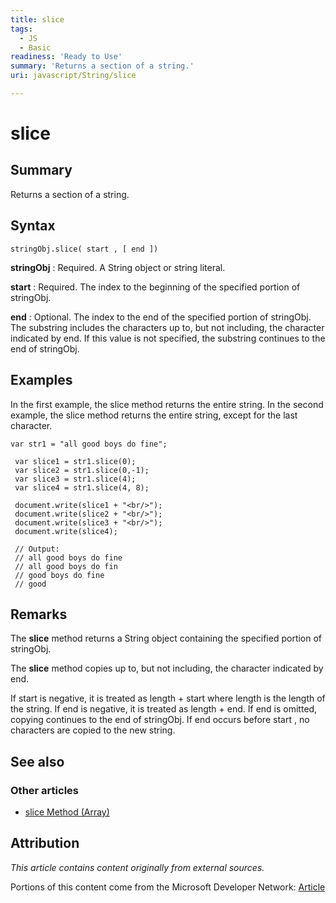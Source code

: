 ```yaml
---
title: slice
tags:
  - JS
  - Basic
readiness: 'Ready to Use'
summary: 'Returns a section of a string.'
uri: javascript/String/slice

---
```

# slice

## Summary

Returns a section of a string.

## Syntax

    stringObj.slice( start , [ end ])

**stringObj**
:   Required. A String object or string literal.

**start**
:   Required. The index to the beginning of the specified portion of stringObj.

**end**
:   Optional. The index to the end of the specified portion of stringObj. The substring includes the characters up to, but not including, the character indicated by end. If this value is not specified, the substring continues to the end of stringObj.

## Examples

In the first example, the slice method returns the entire string. In the second example, the slice method returns the entire string, except for the last character.

``` {.js}
var str1 = "all good boys do fine";

 var slice1 = str1.slice(0);
 var slice2 = str1.slice(0,-1);
 var slice3 = str1.slice(4);
 var slice4 = str1.slice(4, 8);

 document.write(slice1 + "<br/>");
 document.write(slice2 + "<br/>");
 document.write(slice3 + "<br/>");
 document.write(slice4);

 // Output:
 // all good boys do fine
 // all good boys do fin
 // good boys do fine
 // good
```

## Remarks

The **slice** method returns a String object containing the specified portion of stringObj.

The **slice** method copies up to, but not including, the character indicated by end.

If start is negative, it is treated as length + start where length is the length of the string. If end is negative, it is treated as length + end. If end is omitted, copying continues to the end of stringObj. If end occurs before start , no characters are copied to the new string.

## See also

### Other articles

-   [slice Method (Array)](/javascript/Array/slice)

## Attribution

*This article contains content originally from external sources.*

Portions of this content come from the Microsoft Developer Network: [Article](http://msdn.microsoft.com/en-us/library/ie/6w1bzf9f(v=vs.94).aspx)

